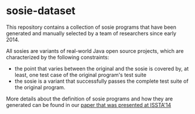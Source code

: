 # sosie-dataset
This repository contains a collection of sosie programs that have been generated and manually selected by a team of researchers since early 2014. 

All sosies are variants of real-world Java open source projects, which are characterized by the following constraints:
- the point that varies between the original and the sosie is covered by, at least, one test case of the original program's test suite
- the sosie is a variant that successfully passes the complete test suite of the original program.

More details about the definition of sosie programs and how they are generated can be found in our [paper that was presented at ISSTA'14](https://hal.archives-ouvertes.fr/file/index/docid/938855/filename/sosies.pdf)

